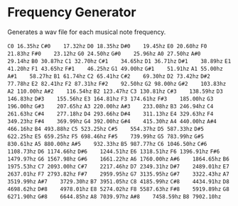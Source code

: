 # Frequency Generator

Generates a wav file for each musical note frequency.

`C0	16.35hz`
`C#0	17.32hz`
`D0	18.35hz`
`D#0	19.45hz`
`E0	20.60hz`
`F0	21.83hz`
`F#0	23.12hz`
`G0	24.50hz`
`G#0	25.96hz`
`A0	27.50hz`
`A#0	29.14hz`
`B0	30.87hz`
`C1	32.70hz`
`C#1	34.65hz`
`D1	36.71hz`
`D#1	38.89hz`
`E1	41.20hz`
`F1	43.65hz`
`F#1	46.25hz`
`G1	49.00hz`
`G#1	51.91hz`
`A1	55.00hz`
`A#1	58.27hz`
`B1	61.74hz`
`C2	65.41hz`
`C#2	69.30hz`
`D2	73.42hz`
`D#2	77.78hz`
`E2	82.41hz`
`F2	87.31hz`
`F#2	92.50hz`
`G2	98.00hz`
`G#2	103.83hz`
`A2	110.00hz`
`A#2	116.54hz`
`B2	123.47hz`
`C3	130.81hz`
`C#3	138.59hz`
`D3	146.83hz`
`D#3	155.56hz`
`E3	164.81hz`
`F3	174.61hz`
`F#3	185.00hz`
`G3	196.00hz`
`G#3	207.65hz`
`A3	220.00hz`
`A#3	233.08hz`
`B3	246.94hz`
`C4	261.63hz`
`C#4	277.18hz`
`D4	293.66hz`
`D#4	311.13hz`
`E4	329.63hz`
`F4	349.23hz`
`F#4	369.99hz`
`G4	392.00hz`
`G#4	415.30hz`
`A4	440.00hz`
`A#4	466.16hz`
`B4	493.88hz`
`C5	523.25hz`
`C#5	554.37hz`
`D5	587.33hz`
`D#5	622.25hz`
`E5	659.25hz`
`F5	698.46hz`
`F#5	739.99hz`
`G5	783.99hz`
`G#5	830.61hz`
`A5	880.00hz`
`A#5	932.33hz`
`B5	987.77hz`
`C6	1046.50hz`
`C#6	1108.73hz`
`D6	1174.66hz`
`D#6	1244.51hz`
`E6	1318.51hz`
`F6	1396.91hz`
`F#6	1479.97hz`
`G6	1567.98hz`
`G#6	1661.22hz`
`A6	1760.00hz`
`A#6	1864.65hz`
`B6	1975.53hz`
`C7	2093.00hz`
`C#7	2217.46hz`
`D7	2349.31hz`
`D#7	2489.01hz`
`E7	2637.01hz`
`F7	2793.82hz`
`F#7	2959.95hz`
`G7	3135.95hz`
`G#7	3322.43hz`
`A7	3519.99hz`
`A#7	3729.30hz`
`B7	3951.05hz`
`C8	4185.99hz`
`C#8	4434.91hz`
`D8	4698.62hz`
`D#8	4978.01hz`
`E8	5274.02hz`
`F8	5587.63hz`
`F#8	5919.89hz`
`G8	6271.90hz`
`G#8	6644.85hz`
`A8	7039.97hz`
`A#8	7458.59hz`
`B8	7902.10hz`
